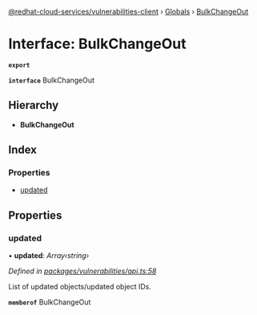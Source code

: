 [@redhat-cloud-services/vulnerabilities-client](../README.md) › [Globals](../globals.md) › [BulkChangeOut](bulkchangeout.md)

# Interface: BulkChangeOut

**`export`** 

**`interface`** BulkChangeOut

## Hierarchy

* **BulkChangeOut**

## Index

### Properties

* [updated](bulkchangeout.md#updated)

## Properties

###  updated

• **updated**: *Array‹string›*

*Defined in [packages/vulnerabilities/api.ts:58](https://github.com/RedHatInsights/javascript-clients/blob/master/packages/vulnerabilities/api.ts#L58)*

List of updated objects/updated object IDs.

**`memberof`** BulkChangeOut
